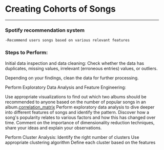# Creating Cohorts of Songs
_________________________

### Spotify recommendation system
    -Recommend users songs based on various relevant features

### Steps to Perform:

Initial data inspection and data cleaning:
Check whether the data has duplicates, missing values, irrelevant (erroneous entries) values, or outliers.

Depending on your findings, clean the data for further processing.

Perform Exploratory Data Analysis and Feature Engineering:

Use appropriate visualizations to find out which two albums should be recommended to anyone based on the number of popular songs in an album.[correlation_matrix](projects/correlation-matrix.png)
Perform exploratory data analysis to dive deeper into different features of songs and identify the pattern.
Discover how a song's popularity relates to various factors and how this has changed over time.
Comment on the importance of dimensionality reduction techniques, share your ideas and explain your observations.

Perform Cluster Analysis:
Identify the right number of clusters
Use appropriate clustering algorithm
Define each cluster based on the features


